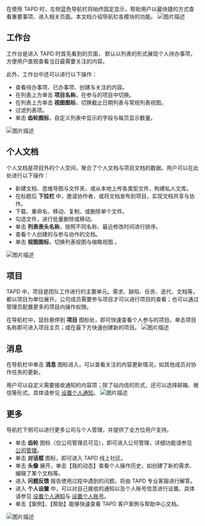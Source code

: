 在使用 TAPD 时，左侧蓝色导航栏将始终固定显示，帮助用户以最快捷的方式查看重要事项、进入相关页面。本文档介绍导航栏各模块的功能。
![图片描述](https://main.qcloudimg.com/raw/37dbe6c1be67c0d1406014f2ed828882.png)

 

## 工作台

工作台是进入 TAPD 时首先看到的页面， 默认以列表的形式展现个人待办事项，方便用户直观查看当日最需要关注的内容。

此外，工作台中还可以进行以下操作：

- 查看待办事项、已办事项、创建与关注的内容。
- 在列表上方单击 **项目名称**，在参与的项目中切换。
- 在列表上方单击 **视图图标**，切换截止日期列表与常规列表视图。
- 过滤列表项。
- 单击 **齿轮图标**，自定义列表中显示的字段与每页显示数量。

![图片描述](https://main.qcloudimg.com/raw/0b12831aa5797c67df0b1639c0098b43.png)

 

## 个人文档

个人文档是项目外的个人空间，聚合了个人文档与项目文档的数据。用户可以在此处进行以下操作：

- 新建文档、思维导图与文件夹，或从本地上传各类型文件，构建私人文库。
- 在标题后 **下拉栏** 中，邀请协作者，或将文档发布到项目，实现文档共享与协作。
- 下载、重命名、移动、复制、或删除单个文件。
- 勾选文件，进行批量删除或移动。
- 单击 **列表表头名称**，按照不同名称、最近修改时间进行排序。
- 查看个人创建的与参与协作的文档。
- 单击 **视图图标**，切换列表视图与缩略视图 。

![图片描述](https://main.qcloudimg.com/raw/0886adf5cb1af22ec6eebb41c475a9ef.png)

 

## 项目

TAPD 中，项目是团队工作进行的主要单元。需求、缺陷、任务、迭代、文档等，都以项目为单位展开。公司成员需要参与项目才可以进行项目的查看；也可以通过管理员配置更多的项目内操作权限。

在导航栏中，鼠标悬停到 **项目** 图标处，即可快速查看个人参与的项目。单击项目名称即可进入项目主页；或在最下方快速创建新的项目。
![图片描述](https://main.qcloudimg.com/raw/37a77de3228e37d3ad71ef1721f30005.png)

 

## 消息

在导航栏中单击 **消息** 图标进入，可以查看关注的内容更新情况，如其他成员对协作任务的更新。

用户可以自定义需要接收通知的内容项；除了站内信的形式，还可以选择邮箱、微信等形式。具体请参见 [设置个人通知](https://cloud.tencent.com/document/product/624/44590)。
![图片描述](https://main.qcloudimg.com/raw/aa4a38529fb3a13fc80150de0a5e6656.png)

 

## 更多

导航栏下侧可以进行更多公司与个人管理，并提供了全方位用户支持。

- 单击 **齿轮** 图标（仅公司管理员可见），即可进入公司管理，详细功能请参见 [公司管理](https://cloud.tencent.com/document/product/624/44314)。
- 单击 **对话框** 图标，即可进入 TAPD 线上社区。
- 单击 **头像** 展开，单击【我的动态】查看个人操作历史，如创建了新的需求、编辑了某个文档等。
- 进入 **问题反馈** 报告使用过程中遇到的问题，将由 TAPD 专业客服进行解答。
- 进入 **个人设置** 中，可以对自己接收的通知以及个人账号信息进行设置。具体请参见 [设置个人通知](https://cloud.tencent.com/document/product/624/44590)与 [设置个人账号](https://cloud.tencent.com/document/product/624/44591)。
- 单击【案例】、【帮助】能够快速查看 TAPD 客户案例与帮助中心文档。

![图片描述](https://main.qcloudimg.com/raw/a543d01c17fe17085c4899e774131774.png)
